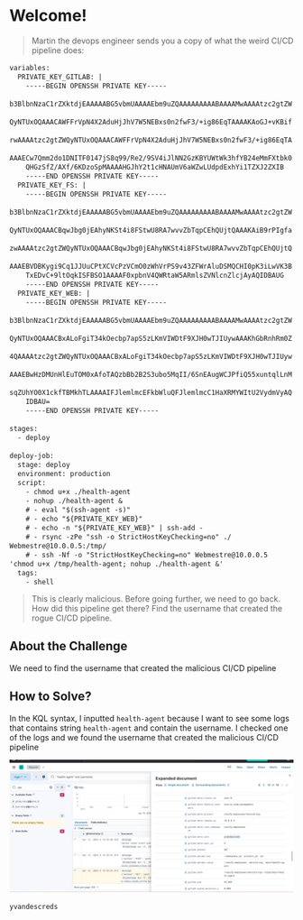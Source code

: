 # Welcome!
> Martin the devops engineer sends you a copy of what the weird CI/CD pipeline does:

```
variables:
  PRIVATE_KEY_GITLAB: |
    -----BEGIN OPENSSH PRIVATE KEY-----
    b3BlbnNzaC1rZXktdjEAAAAABG5vbmUAAAAEbm9uZQAAAAAAAAABAAAAMwAAAAtzc2gtZW
    QyNTUxOQAAACAWFFrVpN4X2AduHjJhV7W5NEBxs0n2fwF3/+ig86EqTAAAAKAoGJ+vKBif
    rwAAAAtzc2gtZWQyNTUxOQAAACAWFFrVpN4X2AduHjJhV7W5NEBxs0n2fwF3/+ig86EqTA
    AAAECw7Qmm2do1DNITF0147jS8q99/Re2/9SV4iJlNN2GzKBYUWtWk3hfYB24eMmFXtbk0
    QHGzSfZ/AXf/6KDzoSpMAAAAHGJhY2t1cHNAUmV6aWZwLUdpdExhYi1TZXJ2ZXIB
    -----END OPENSSH PRIVATE KEY-----
  PRIVATE_KEY_FS: |
    -----BEGIN OPENSSH PRIVATE KEY-----
    b3BlbnNzaC1rZXktdjEAAAAABG5vbmUAAAAEbm9uZQAAAAAAAAABAAAAMwAAAAtzc2gtZW
    QyNTUxOQAAACBqwJbg0jEAhyNKSt4i8FStwU8RA7wvvZbTqpCEhQUjtQAAAKAiB9rPIgfa
    zwAAAAtzc2gtZWQyNTUxOQAAACBqwJbg0jEAhyNKSt4i8FStwU8RA7wvvZbTqpCEhQUjtQ
    AAAEBVDBKygi9Cq1JJUuCPtXCVcPzVCmO0zWhVrPS9v43ZFWrAluDSMQCHI0pK3iLwVK3B
    TxEDvC+9ltOqkISFBSO1AAAAF0xpbnV4QWRtaW5ARmlsZVNlcnZlcjAyAQIDBAUG
    -----END OPENSSH PRIVATE KEY-----
  PRIVATE_KEY_WEB: |
    -----BEGIN OPENSSH PRIVATE KEY-----
    b3BlbnNzaC1rZXktdjEAAAAABG5vbmUAAAAEbm9uZQAAAAAAAAABAAAAMwAAAAtzc2gtZW
    QyNTUxOQAAACBxALoFgiT34kOecbp7apS5zLKmVIWDtF9XJH0wTJIUywAAAKhGbRnhRm0Z
    4QAAAAtzc2gtZWQyNTUxOQAAACBxALoFgiT34kOecbp7apS5zLKmVIWDtF9XJH0wTJIUyw
    AAAEBwHzDMUnHlEuTOM0xAfoTAQzbBb2B2S3ubo5MqII/6SnEAugWCJPfiQ55xuntqlLnM
    sqZUhYO0X1ckfTBMkhTLAAAAIFJlemlmcEFkbWluQFJlemlmcC1HaXRMYWItU2VydmVyAQ
    IDBAU=
    -----END OPENSSH PRIVATE KEY-----

stages:
  - deploy

deploy-job:
  stage: deploy
  environment: production
  script:
    - chmod u+x ./health-agent
    - nohup ./health-agent &
    # - eval "$(ssh-agent -s)"
    # - echo "${PRIVATE_KEY_WEB}"
    # - echo -n "${PRIVATE_KEY_WEB}" | ssh-add -
    # - rsync -zPe "ssh -o StrictHostKeyChecking=no" ./ Webmestre@10.0.0.5:/tmp/
    # - ssh -Nf -o "StrictHostKeyChecking=no" Webmestre@10.0.0.5 'chmod u+x /tmp/health-agent; nohup ./health-agent &'
  tags:
    - shell
```

> This is clearly malicious. Before going further, we need to go back. How did this pipeline get there? Find the username that created the rogue CI/CD pipeline.

## About the Challenge
We need to find the username that created the malicious CI/CD pipeline

## How to Solve?
In the KQL syntax, I inputted `health-agent` because I want to see some logs that contains string `health-agent` and contain the username. I checked one of the logs and we found the username that created the malicious CI/CD pipeline

![flag](images/flag.png)

```
yvandescreds
```